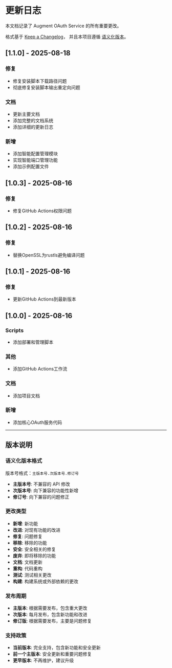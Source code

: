 # 更新日志

本文档记录了 Augment OAuth Service 的所有重要更改。

格式基于 [Keep a Changelog](https://keepachangelog.com/zh-CN/1.0.0/)，
并且本项目遵循 [语义化版本](https://semver.org/lang/zh-CN/)。

## [1.1.0] - 2025-08-18

### 修复

- 修复安装脚本下载路径问题
- 彻底修复安装脚本输出重定向问题

### 文档

- 更新主要文档
- 添加完整的文档系统
- 添加详细的更新日志

### 新增

- 添加智能配置管理模块
- 实现智能端口管理功能
- 添加示例配置文件

## [1.0.3] - 2025-08-16

### 修复

- 修复GitHub Actions权限问题

## [1.0.2] - 2025-08-16

### 修复

- 替换OpenSSL为rustls避免编译问题

## [1.0.1] - 2025-08-16

### 修复

- 更新GitHub Actions到最新版本

## [1.0.0] - 2025-08-16

### Scripts

- 添加部署和管理脚本

### 其他

- 添加GitHub Actions工作流

### 文档

- 添加项目文档

### 新增

- 添加核心OAuth服务代码

---

## 版本说明

### 语义化版本格式

版本号格式：`主版本号.次版本号.修订号`

- **主版本号**: 不兼容的 API 修改
- **次版本号**: 向下兼容的功能性新增
- **修订号**: 向下兼容的问题修正

### 更改类型

- **新增**: 新功能
- **改进**: 对现有功能的改进
- **修复**: 问题修复
- **移除**: 移除的功能
- **安全**: 安全相关的修复
- **废弃**: 即将移除的功能
- **文档**: 文档更新
- **重构**: 代码重构
- **测试**: 测试相关更改
- **构建**: 构建系统或外部依赖的更改

### 发布周期

- **主版本**: 根据需要发布，包含重大更改
- **次版本**: 每月发布，包含新功能和改进
- **修订版**: 根据需要发布，主要是问题修复

### 支持政策

- **当前版本**: 完全支持，包含新功能和安全更新
- **前一个主版本**: 安全更新和重要问题修复
- **更早版本**: 不再维护，建议升级
